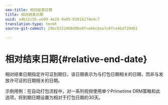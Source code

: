 ```yaml
---
seo-title: 相对结束日期
title: 相对结束日期
uuid: a4b12c5b-ee09-4e28-9a05-65016174e4c7
translation-type: tm+mt
source-git-commit: 29bc8323460d9be0fce66cbea7c6fce46df20d61

---
```



# 相对结束日期{#relative-end-date}

相对结束日期指定许可证到期日，该日期表示为与打包日期相关的日期，而非与发放许可证的日期相关的日期。

示例用例：在自动打包流程中，对一系列视频使用单个Primetime DRM策略和此选项，将到期日期设置为相对于打包日期的30天。
